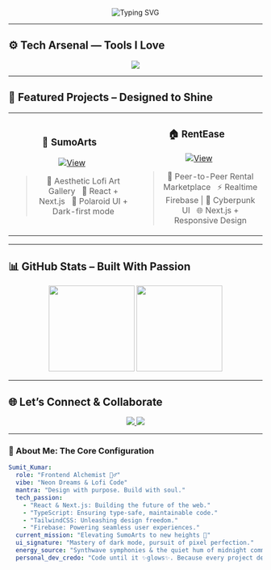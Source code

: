 <div align="center">

![Typing SVG](https://readme-typing-svg.demolab.com?font=Fira+Code&weight=700&size=28&duration=4000&pause=800&color=FF00FF&center=true&vCenter=true&width=750&lines=Hey+👋+I'm+Sumit+Kumar;Frontend+Alchemist+🧙‍♂️+%7C+Neon+Visionary;Crafting+Code+That+Feels+Like+Magic+🌠;Lofi+Beats+%2B+Midnight+Commits+%3D+Me+🌈)

</div>

---

## ⚙️ Tech Arsenal — Tools I Love

<div align="center">

<img src="https://skillicons.dev/icons?i=react,nextjs,ts,js,tailwind,nodejs,mongodb,flutter,docker,aws,figma,redux,firebase,git&theme=light&perline=9" />

</div>

---

## 🚀 Featured Projects – Designed to Shine

<div align="center">

<table>
<tr>

<td width="50%" align="center">

### 🎨 SumoArts  
[![View](https://img.shields.io/badge/SumoArts-Open--Source-%23ff00ff?style=for-the-badge&logo=vercel&logoColor=ffffff)](https://github.com/whatsupsumit/SumoArts)

> 🌈 Aesthetic Lofi Art Gallery  
> 🔧 React + Next.js  
> 🎨 Polaroid UI + Dark-first mode

</td>

<td width="50%" align="center">

### 🏠 RentEase  
[![View](https://img.shields.io/badge/RentEase-Rental--Flow-%239d4edd?style=for-the-badge&logo=github&logoColor=white)](https://github.com/whatsupsumit/RentEase)

> 🔁 Peer-to-Peer Rental Marketplace  
> ⚡ Realtime Firebase | 💫 Cyberpunk UI  
> 🌐 Next.js + Responsive Design

</td>

</tr>
</table>

</div>

---

## 📊 GitHub Stats – Built With Passion

<div align="center">

<img src="https://github-readme-stats.vercel.app/api?username=whatsupsumit&show_icons=true&theme=radical&hide_border=true&icon_color=ff00ff&title_color=ff00ff&text_color=c77dff&bg_color=0d1117" height="170em" />

<img src="https://github-readme-stats.vercel.app/api/top-langs/?username=whatsupsumit&layout=compact&theme=radical&hide_border=true&bg_color=0d1117&title_color=ff00ff&text_color=c77dff" height="170em" />

</div>

---

## 🌐 Let’s Connect & Collaborate

<div align="center">

<a href="https://linkedin.com/in/sumitkumarrrr">
<img src="https://img.shields.io/badge/LinkedIn-Neon-%23000000?style=for-the-badge&logo=linkedin&logoColor=ff00ff" />
</a>

<a href="mailto:sksumitboss123@gmail.com">
<img src="https://img.shields.io/badge/Email-Via+NeonMail-%23000000?style=for-the-badge&logo=gmail&logoColor=c77dff" />
</a>

</div>

---

### **🧠 About Me: The Core Configuration**

```yaml
Sumit_Kumar:
  role: "Frontend Alchemist 🧙‍♂️"
  vibe: "Neon Dreams & Lofi Code"
  mantra: "Design with purpose. Build with soul."
  tech_passion:
    - "React & Next.js: Building the future of the web."
    - "TypeScript: Ensuring type-safe, maintainable code."
    - "TailwindCSS: Unleashing design freedom."
    - "Firebase: Powering seamless user experiences."
  current_mission: "Elevating SumoArts to new heights 🚀"
  ui_signature: "Mastery of dark mode, pursuit of pixel perfection."
  energy_source: "Synthwave symphonies & the quiet hum of midnight commits 🌌."
  personal_dev_credo: "Code until it ✨glows✨. Because every project deserves to shine."
